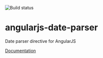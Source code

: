 <img src="https://api.travis-ci.org/DostalTomas/angularjs-date-parser.svg?branch=master" alt="Build status" title="Build status">
        
# angularjs-date-parser
Date parser directive for AngularJS

[Documentation](https://dostaltomas.github.io/angularjs-date-parser/#/api/kpDateParser)
